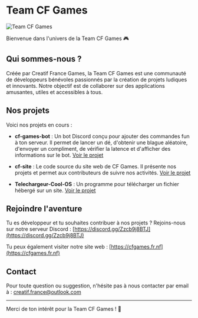 # Team CF Games

![Team CF Games](https://avatars.githubusercontent.com/u/210268047?s=200&v=4)

Bienvenue dans l'univers de la Team CF Games 🎮

## Qui sommes-nous ?

Créée par Creatif France Games, la Team CF Games est une communauté de développeurs bénévoles passionnés par la création de projets ludiques et innovants. Notre objectif est de collaborer sur des applications amusantes, utiles et accessibles à tous.

## Nos projets

Voici nos projets en cours :

- **cf-games-bot** : Un bot Discord conçu pour ajouter des commandes fun à ton serveur. Il permet de lancer un dé, d'obtenir une blague aléatoire, d'envoyer un compliment, de vérifier la latence et d'afficher des informations sur le bot. [Voir le projet](https://github.com/Team-CF-Games/cf-games-bot)

- **cf-site** : Le code source du site web de CF Games. Il présente nos projets et permet aux contributeurs de suivre nos activités. [Voir le projet](https://github.com/Team-CF-Games/cf-site)

- **Telechargeur-Cool-OS** : Un programme pour télécharger un fichier hébergé sur un site. [Voir le projet](https://github.com/Team-CF-Games/Telechargeur-Cool-OS)

## Rejoindre l'aventure

Tu es développeur et tu souhaites contribuer à nos projets ? Rejoins-nous sur notre serveur Discord : [https://discord.gg/Zzcb9j8BTJ](https://discord.gg/Zzcb9j8BTJ)

Tu peux également visiter notre site web : [https://cfgames.fr.nf](https://cfgames.fr.nf)

## Contact

Pour toute question ou suggestion, n'hésite pas à nous contacter par email à : creatif.france@outlook.com

---

Merci de ton intérêt pour la Team CF Games ! 🚀
